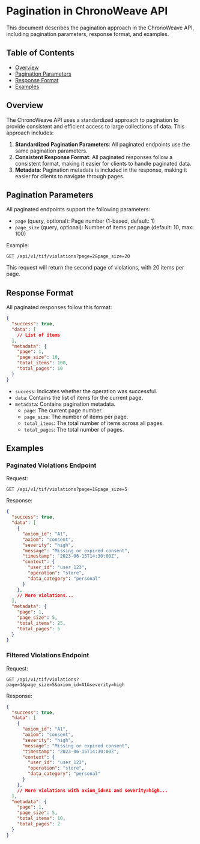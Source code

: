 # Pagination in ChronoWeave API

This document describes the pagination approach in the ChronoWeave API, including pagination parameters, response format, and examples.

## Table of Contents

- [Overview](#overview)
- [Pagination Parameters](#pagination-parameters)
- [Response Format](#response-format)
- [Examples](#examples)

## Overview

The ChronoWeave API uses a standardized approach to pagination to provide consistent and efficient access to large collections of data. This approach includes:

1. **Standardized Pagination Parameters**: All paginated endpoints use the same pagination parameters.
2. **Consistent Response Format**: All paginated responses follow a consistent format, making it easier for clients to handle paginated data.
3. **Metadata**: Pagination metadata is included in the response, making it easier for clients to navigate through pages.

## Pagination Parameters

All paginated endpoints support the following parameters:

- `page` (query, optional): Page number (1-based, default: 1)
- `page_size` (query, optional): Number of items per page (default: 10, max: 100)

Example:

```
GET /api/v1/tif/violations?page=2&page_size=20
```

This request will return the second page of violations, with 20 items per page.

## Response Format

All paginated responses follow this format:

```json
{
  "success": true,
  "data": [
    // List of items
  ],
  "metadata": {
    "page": 1,
    "page_size": 10,
    "total_items": 100,
    "total_pages": 10
  }
}
```

- `success`: Indicates whether the operation was successful.
- `data`: Contains the list of items for the current page.
- `metadata`: Contains pagination metadata.
  - `page`: The current page number.
  - `page_size`: The number of items per page.
  - `total_items`: The total number of items across all pages.
  - `total_pages`: The total number of pages.

## Examples

### Paginated Violations Endpoint

Request:

```
GET /api/v1/tif/violations?page=1&page_size=5
```

Response:

```json
{
  "success": true,
  "data": [
    {
      "axiom_id": "A1",
      "axiom": "consent",
      "severity": "high",
      "message": "Missing or expired consent",
      "timestamp": "2023-06-15T14:30:00Z",
      "context": {
        "user_id": "user_123",
        "operation": "store",
        "data_category": "personal"
      }
    },
    // More violations...
  ],
  "metadata": {
    "page": 1,
    "page_size": 5,
    "total_items": 25,
    "total_pages": 5
  }
}
```

### Filtered Violations Endpoint

Request:

```
GET /api/v1/tif/violations?page=1&page_size=5&axiom_id=A1&severity=high
```

Response:

```json
{
  "success": true,
  "data": [
    {
      "axiom_id": "A1",
      "axiom": "consent",
      "severity": "high",
      "message": "Missing or expired consent",
      "timestamp": "2023-06-15T14:30:00Z",
      "context": {
        "user_id": "user_123",
        "operation": "store",
        "data_category": "personal"
      }
    },
    // More violations with axiom_id=A1 and severity=high...
  ],
  "metadata": {
    "page": 1,
    "page_size": 5,
    "total_items": 10,
    "total_pages": 2
  }
}
```
